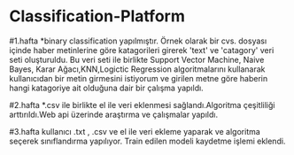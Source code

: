 # Classification-Platform

#1.hafta 
*binary classification yapılmıştır. Örnek olarak  bir cvs. dosyası içinde haber metinlerine göre katagorileri girerek 'text' ve 'catagory' veri seti oluşturuldu. Bu veri seti ile birlikte Support Vector Machine, Naive Bayes, Karar Ağacı,KNN,Logictic Regression algoritmalarını kullanarak kullanıcıdan bir metin girmesini istiyorum ve girilen metne göre haberin hangi katagoriye ait olduğuna dair bir çalışma yapıldı.

#2.hafta
*.csv ile birlikte el ile veri eklenmesi sağlandı.Algoritma çeşitliliği arttırıldı.Web api üzerinde araştırma ve çalışmalar yapıldı.

#3.hafta 
kullanıcı .txt , .csv ve el ile veri ekleme yaparak ve algoritma seçerek sınıflandırma yapılıyor. Train edilen modeli kaydetme işlemi eklendi. 
